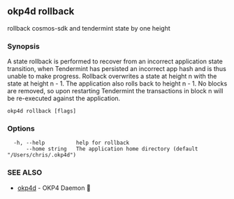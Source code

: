 ## okp4d rollback

rollback cosmos-sdk and tendermint state by one height

### Synopsis


A state rollback is performed to recover from an incorrect application state transition,
when Tendermint has persisted an incorrect app hash and is thus unable to make
progress. Rollback overwrites a state at height n with the state at height n - 1.
The application also rolls back to height n - 1. No blocks are removed, so upon
restarting Tendermint the transactions in block n will be re-executed against the
application.


```
okp4d rollback [flags]
```

### Options

```
  -h, --help          help for rollback
      --home string   The application home directory (default "/Users/chris/.okp4d")
```

### SEE ALSO

* [okp4d](okp4d.md)	 - OKP4 Daemon 👹

